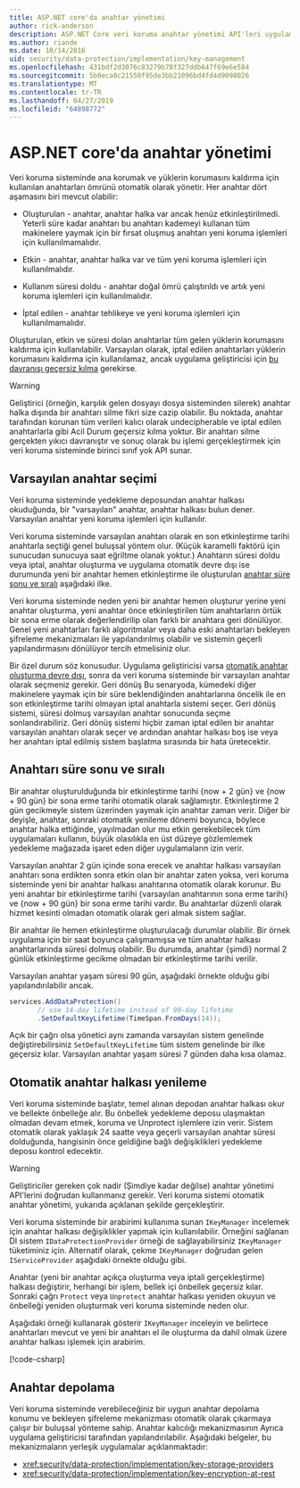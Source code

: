 ```yaml
---
title: ASP.NET core'da anahtar yönetimi
author: rick-anderson
description: ASP.NET Core veri koruma anahtar yönetimi API'leri uygulama ayrıntılarını öğrenin.
ms.author: riande
ms.date: 10/14/2016
uid: security/data-protection/implementation/key-management
ms.openlocfilehash: 431bdf2d3076c83279b78f327ddb647f69e6e584
ms.sourcegitcommit: 5b0eca8c21550f95de3bb21096bd4fd4d9098026
ms.translationtype: MT
ms.contentlocale: tr-TR
ms.lasthandoff: 04/27/2019
ms.locfileid: "64898772"
---
```

# <a name="key-management-in-aspnet-core"></a>ASP.NET core'da anahtar yönetimi

<a name="data-protection-implementation-key-management"></a>

Veri koruma sisteminde ana korumak ve yüklerin korumasını kaldırma için kullanılan anahtarları ömrünü otomatik olarak yönetir. Her anahtar dört aşamasını biri mevcut olabilir:

* Oluşturulan - anahtar, anahtar halka var ancak henüz etkinleştirilmedi. Yeterli süre kadar anahtarı bu anahtarı kademeyi kullanan tüm makinelere yaymak için bir fırsat oluşmuş anahtarı yeni koruma işlemleri için kullanılmamalıdır.

* Etkin - anahtar, anahtar halka var ve tüm yeni koruma işlemleri için kullanılmalıdır.

* Kullanım süresi doldu - anahtar doğal ömrü çalıştırıldı ve artık yeni koruma işlemleri için kullanılmalıdır.

* İptal edilen - anahtar tehlikeye ve yeni koruma işlemleri için kullanılmamalıdır.

Oluşturulan, etkin ve süresi dolan anahtarlar tüm gelen yüklerin korumasını kaldırma için kullanılabilir. Varsayılan olarak, iptal edilen anahtarları yüklerin korumasını kaldırma için kullanılamaz, ancak uygulama geliştiricisi için [bu davranışı geçersiz kılma](xref:security/data-protection/consumer-apis/dangerous-unprotect#data-protection-consumer-apis-dangerous-unprotect) gerekirse.

>[!WARNING]
> Geliştirici (örneğin, karşılık gelen dosyayı dosya sisteminden silerek) anahtar halka dışında bir anahtarı silme fikri size cazip olabilir. Bu noktada, anahtar tarafından korunan tüm verileri kalıcı olarak undecipherable ve iptal edilen anahtarlarla gibi Acil Durum geçersiz kılma yoktur. Bir anahtarı silme gerçekten yıkıcı davranıştır ve sonuç olarak bu işlemi gerçekleştirmek için veri koruma sisteminde birinci sınıf yok API sunar.

## <a name="default-key-selection"></a>Varsayılan anahtar seçimi

Veri koruma sisteminde yedekleme deposundan anahtar halkası okuduğunda, bir "varsayılan" anahtar, anahtar halkası bulun dener. Varsayılan anahtar yeni koruma işlemleri için kullanılır.

Veri koruma sisteminde varsayılan anahtarı olarak en son etkinleştirme tarihi anahtarla seçtiği genel buluşsal yöntem olur. (Küçük karamelli faktörü için sunucudan sunucuya saat eğriltme olanak yoktur.) Anahtarın süresi doldu veya iptal, anahtar oluşturma ve uygulama otomatik devre dışı ise durumunda yeni bir anahtar hemen etkinleştirme ile oluşturulan [anahtar süre sonu ve sıralı](xref:security/data-protection/implementation/key-management#data-protection-implementation-key-management-expiration) aşağıdaki ilke.

Veri koruma sisteminde neden yeni bir anahtar hemen oluşturur yerine yeni anahtar oluşturma, yeni anahtar önce etkinleştirilen tüm anahtarların örtük bir sona erme olarak değerlendirilip olan farklı bir anahtara geri dönülüyor. Genel yeni anahtarları farklı algoritmalar veya daha eski anahtarları bekleyen şifreleme mekanizmaları ile yapılandırılmış olabilir ve sistemin geçerli yapılandırmasını dönülüyor tercih etmelisiniz olur.

Bir özel durum söz konusudur. Uygulama geliştiricisi varsa [otomatik anahtar oluşturma devre dışı](xref:security/data-protection/configuration/overview#disableautomatickeygeneration), sonra da veri koruma sisteminde bir varsayılan anahtar olarak seçmeniz gerekir. Geri dönüş Bu senaryoda, kümedeki diğer makinelere yaymak için bir süre beklendiğinden anahtarlarına öncelik ile en son etkinleştirme tarihi olmayan iptal anahtarla sistemi seçer. Geri dönüş sistemi, süresi dolmuş varsayılan anahtar sonucunda seçme sonlandırabiliriz. Geri dönüş sistemi hiçbir zaman iptal edilen bir anahtar varsayılan anahtarı olarak seçer ve ardından anahtar halkası boş ise veya her anahtarı iptal edilmiş sistem başlatma sırasında bir hata üretecektir.

<a name="data-protection-implementation-key-management-expiration"></a>

## <a name="key-expiration-and-rolling"></a>Anahtarı süre sonu ve sıralı

Bir anahtar oluşturulduğunda bir etkinleştirme tarihi {now + 2 gün} ve {now + 90 gün} bir sona erme tarihi otomatik olarak sağlamıştır. Etkinleştirme 2 gün gecikmeyle sistem üzerinden yaymak için anahtar zaman verir. Diğer bir deyişle, anahtar, sonraki otomatik yenileme dönemi boyunca, böylece anahtar halka ettiğinde, yayılmadan olur mu etkin gerekebilecek tüm uygulamaları kullanın, büyük olasılıkla en üst düzeye gözlemlemek yedekleme mağazada işaret eden diğer uygulamaların izin verir.

Varsayılan anahtar 2 gün içinde sona erecek ve anahtar halkası varsayılan anahtarı sona erdikten sonra etkin olan bir anahtar zaten yoksa, veri koruma sisteminde yeni bir anahtar halkası anahtarına otomatik olarak korunur. Bu yeni anahtar bir etkinleştirme tarihi {varsayılan anahtarının sona erme tarihi} ve {now + 90 gün} bir sona erme tarihi vardır. Bu anahtarlar düzenli olarak hizmet kesinti olmadan otomatik olarak geri almak sistem sağlar.

Bir anahtar ile hemen etkinleştirme oluşturulacağı durumlar olabilir. Bir örnek uygulama için bir saat boyunca çalışmamışsa ve tüm anahtar halkası anahtarlarında süresi dolmuş olabilir. Bu durumda, anahtar {şimdi} normal 2 günlük etkinleştirme gecikme olmadan bir etkinleştirme tarihi verilir.

Varsayılan anahtar yaşam süresi 90 gün, aşağıdaki örnekte olduğu gibi yapılandırılabilir ancak.

```csharp
services.AddDataProtection()
       // use 14-day lifetime instead of 90-day lifetime
       .SetDefaultKeyLifetime(TimeSpan.FromDays(14));
```

Açık bir çağrı olsa yönetici aynı zamanda varsayılan sistem genelinde değiştirebilirsiniz `SetDefaultKeyLifetime` tüm sistem genelinde bir ilke geçersiz kılar. Varsayılan anahtar yaşam süresi 7 günden daha kısa olamaz.

## <a name="automatic-key-ring-refresh"></a>Otomatik anahtar halkası yenileme

Veri koruma sisteminde başlatır, temel alınan depodan anahtar halkası okur ve bellekte önbelleğe alır. Bu önbellek yedekleme deposu ulaşmaktan olmadan devam etmek, koruma ve Unprotect işlemlere izin verir. Sistem otomatik olarak yaklaşık 24 saatte veya geçerli varsayılan anahtar süresi dolduğunda, hangisinin önce geldiğine bağlı değişiklikleri yedekleme deposu kontrol edecektir.

>[!WARNING]
> Geliştiriciler gereken çok nadir (Şimdiye kadar değilse) anahtar yönetimi API'lerini doğrudan kullanmanız gerekir. Veri koruma sistemi otomatik anahtar yönetimi, yukarıda açıklanan şekilde gerçekleştirir.

Veri koruma sisteminde bir arabirimi kullanıma sunan `IKeyManager` incelemek için anahtar halkası değişiklikler yapmak için kullanılabilir. Örneğini sağlanan DI sistem `IDataProtectionProvider` örneği de sağlayabilirsiniz `IKeyManager` tüketiminiz için. Alternatif olarak, çekme `IKeyManager` doğrudan gelen `IServiceProvider` aşağıdaki örnekte olduğu gibi.

Anahtar (yeni bir anahtar açıkça oluşturma veya iptali gerçekleştirme) halkası değiştirir, herhangi bir işlem, bellek içi önbellek geçersiz kılar. Sonraki çağrı `Protect` veya `Unprotect` anahtar halkası yeniden okuyun ve önbelleği yeniden oluşturmak veri koruma sisteminde neden olur.

Aşağıdaki örneği kullanarak gösterir `IKeyManager` inceleyin ve belirtece anahtarları mevcut ve yeni bir anahtarı el ile oluşturma da dahil olmak üzere anahtar halkası işlemek için arabirim.

[!code-csharp[](key-management/samples/key-management.cs)]

## <a name="key-storage"></a>Anahtar depolama

Veri koruma sisteminde verebileceğiniz bir uygun anahtar depolama konumu ve bekleyen şifreleme mekanizması otomatik olarak çıkarmaya çalışır bir buluşsal yönteme sahip. Anahtar kalıcılığı mekanizmasının Ayrıca uygulama geliştiricisi tarafından yapılandırılabilir. Aşağıdaki belgeler, bu mekanizmaların yerleşik uygulamalar açıklanmaktadır:

* <xref:security/data-protection/implementation/key-storage-providers>
* <xref:security/data-protection/implementation/key-encryption-at-rest>
